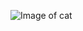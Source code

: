 ![Image of cat](https://media.istockphoto.com/photos/little-red-kitten-picture-id1186143372?s=612x612)
